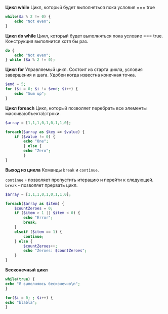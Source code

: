 **Цикл while**
Цикл, который будет выполняться пока условия === true
```php
while($a % 2 != 0) {
	echo "Not even";
}
```

**Цикл do while**
Цикл, который будет выполняться пока условие === true. Конструкция выполнится хотя бы раз.
```php
do {
	echo "Not even";
} while ($a % 2 != 0);
```

**Цикл for**
Управляемый цикл. Состоит из старта цикла, условия завершения и шага. Удобен когда известна конечная точка.
```php
$end = 5;
for ($i = 0; $i != $end; $i++) {
	echo "Sum up";
}
```

**Цикл foreach**
Цикл, который позволяет перебрать все элементы массива\объекта\строки.
```php
$array = [1,1,1,0,1,0,1,1,0];

foreach($array as $key => $value) {
	if ($value != 0) {
		echo "One";
		} else {
		echo "Zero";
		}
}
```

**Выход из цикла**
Команды `break` и `continue`.

`continue` - позволяет пропустить итерацию и перейти к следующей.
`break` - позволяет прервать цикл.
```php
$array = [1,1,1,0,1,0,1,1,0];

foreach($array as $item) {
	$countZeroes = 0;
	if ($item > 1 || $item < 0) {
		echo "Error";
		break;
	}
	elseif ($item == 1) {
		continue;
	} else {
		$countZeroes++;
		echo "Zeroes: $countZeroes";
	}
}
```

**Бесконечный цикл**
```php
while(true) {
echo "Я выполняюсь бесконечно\n";
}
```

```php
for($i = 0; ; $i++) {
echo "blabla";
}
```
